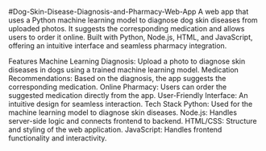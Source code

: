 #Dog-Skin-Disease-Diagnosis-and-Pharmacy-Web-App
A web app that uses a Python machine learning model to diagnose dog skin diseases from uploaded photos. It suggests the corresponding medication and allows users to order it online. Built with Python, Node.js, HTML, and JavaScript, offering an intuitive interface and seamless pharmacy integration.

Features
Machine Learning Diagnosis: Upload a photo to diagnose skin diseases in dogs using a trained machine learning model.
Medication Recommendations: Based on the diagnosis, the app suggests the corresponding medication.
Online Pharmacy: Users can order the suggested medication directly from the app.
User-Friendly Interface: An intuitive design for seamless interaction.
Tech Stack
Python: Used for the machine learning model to diagnose skin diseases.
Node.js: Handles server-side logic and connects frontend to backend.
HTML/CSS: Structure and styling of the web application.
JavaScript: Handles frontend functionality and interactivity.

